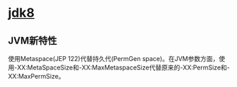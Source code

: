 # [jdk8](https://www.oracle.com/technetwork/java/javase/8-whats-new-2157071.html)

## JVM新特性
使用Metaspace(JEP 122)代替持久代(PermGen space)。在JVM参数方面，使用-XX:MetaSpaceSize和-XX:MaxMetaspaceSize代替原来的-XX:PermSize和-XX:MaxPermSize。


